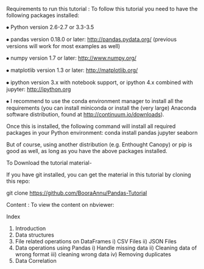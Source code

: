 Requirements to run this tutorial :
To follow this tutorial you need to have the following packages installed:

⦁	Python version 2.6-2.7 or 3.3-3.5

⦁	pandas version 0.18.0 or later: http://pandas.pydata.org/ (previous versions will work for most examples as well)

⦁	numpy version 1.7 or later: http://www.numpy.org/

⦁	matplotlib version 1.3 or later: http://matplotlib.org/

⦁	ipython version 3.x with notebook support, or ipython 4.x combined with jupyter: http://ipython.org

⦁	I recommend to use the conda environment manager to install all the requirements (you can install miniconda or install the (very large) Anaconda software distribution, found at http://continuum.io/downloads).

Once this is installed, the following command will install all required packages in your Python environment:
conda install pandas jupyter seaborn

But of course, using another distribution (e.g. Enthought Canopy) or pip is good as well, as long as you have the above packages installed.

To Download the tutorial material-

If you have git installed, you can get the material in this tutorial by cloning this repo:

git clone https://github.com/BooraAnnu/Pandas-Tutorial

Content :
To view the content on nbviewer:

Index
1. Introduction
2. Data structures
3. File related operations on DataFrames
   i) CSV Files
  ii)	JSON Files
4.  Data operations using Pandas
    i) Handle missing data
   ii)	Cleaning data of wrong format
  iii) cleaning wrong data
    iv)	Removing duplicates
5. Data Correlation
